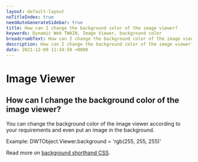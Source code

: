 ```yaml
---
layout: default-layout
noTitleIndex: true
needAutoGenerateSidebar: true
title: How can I change the background color of the image viewer?
keywords: Dynamic Web TWAIN, Image Viewer, background color
breadcrumbText: How can I change the background color of the image viewer?
description: How can I change the background color of the image viewer?
date: 2021-12-09 11:34:50 +0800
---
```


# Image Viewer

## How can I change the background color of the image viewer?

You can change the background color of the image viewer according to your requirements and even put an image in the background.

Example: DWTObject.Viewer.background = 'rgb(255, 255, 255)'

Read more on <a href="https://developer.mozilla.org/en-US/docs/Web/CSS/background" target="_blank">background shorthand CSS</a>.
